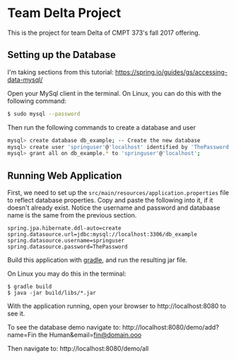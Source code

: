 # Team Delta Project

This is the project for team Delta of CMPT 373's fall 2017 offering.

## Setting up the Database

I'm taking sections from this tutorial: https://spring.io/guides/gs/accessing-data-mysql/

Open your MySql client in the terminal. On Linux, you can do this with the following command:

```sh
$ sudo mysql --password
```

Then run the following commands to create a database and user

```sh
mysql> create database db_example; -- Create the new database
mysql> create user 'springuser'@'localhost' identified by 'ThePassword'; -- Creates the user
mysql> grant all on db_example.* to 'springuser'@'localhost';
```

## Running Web Application

First, we need to set up the `src/main/resources/application.properties` file to reflect database properties. Copy 
and paste the following into it, if it doesn't already exist. Notice the username and password and databaase name is 
the same from the previous section.

```shell
spring.jpa.hibernate.ddl-auto=create
spring.datasource.url=jdbc:mysql://localhost:3306/db_example
spring.datasource.username=springuser
spring.datasource.password=ThePassword
```

Build this application with [gradle](https://gradle.org/install/), and run the resulting jar file.

On Linux you may do this in the terminal:
```
$ gradle build
$ java -jar build/libs/*.jar
```

With the application running, open your browser to http://localhost:8080 to see it.

To see the database demo navigate to:
http://localhost:8080/demo/add?name=Fin the Human&email=fin@domain.ooo

Then navigate to:
http://localhost:8080/demo/all